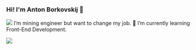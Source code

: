 ### Hi! I'm Anton Borkovskij 👋


<img src="https://image.flaticon.com/icons/png/128/2564/2564105.png"> I’m mining engineer but want to change my job.
📘 I’m currently learning Front-End Development.

<!--
**g5-freemen/g5-freemen** is a ✨ _special_ ✨ repository because its `README.md` (this file) appears on your GitHub profile.

Here are some ideas to get you started:

- 🔭 I’m currently working on ...
- 🌱 I’m currently learning ...
- 👯 I’m looking to collaborate on ...
- 🤔 I’m looking for help with ...
- 💬 Ask me about ...
- 📫 How to reach me: ...
- 😄 Pronouns: ...
- ⚡ Fun fact: ...
-->


<img src="https://www.codewars.com/users/g5-freemen/badges/small">
